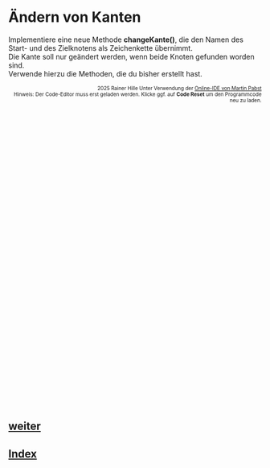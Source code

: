   <meta charset="utf-8" />
  <title>Informatik</title>
  <link rel="stylesheet" href="https://Hi2272.github.io/StyleMD.css">
 

# Ändern von Kanten
Implementiere eine neue Methode
**changeKante()**, die den Namen des Start- und des Zielknotens als Zeichenkette übernimmt.  
Die Kante soll nur geändert werden, wenn beide Knoten gefunden worden sind.  
Verwende hierzu die Methoden, die du bisher erstellt hast.

<div id="quelle" style="font-size: x-small; text-align: right;">
    2025 Rainer Hille  Unter Verwendung der  <a href='https://www.online-ide.de/'>Online-IDE von Martin Pabst</a><br>Hinweis: Der Code-Editor muss erst geladen werden. Klicke ggf. auf <b>Code Reset</b> um den Programmcode neu zu laden.

  </div>
  
  <section>
    <iframe
    srcdoc="<script>window.jo_doc = window.frameElement.textContent;</script><script src='https://Hi2272.github.io/include/js/includeide/includeIDE.js'></script>"
    width="100%" height="600" frameborder="0">
    {'id': 'Java', 'speed': 2000, 
    'withBottomPanel': true ,'withPCode': false ,'withConsole': true ,
    'withFileList': true ,'withErrorList': true}
    <script id="javaCode" type="plain/text" title="Graph.java" src="Graph.java"></script>
    <script id="javaCode" type="plain/text" title="Knoten.java" src="Knoten.java"></script>
    <script id="javaCode" type="plain/text" title="Main.java" src="Main.java"></script>
  </script>
   </iframe>
</section>

## [weiter](../04Loesung/index.html)    
## [Index](../../../index.html)

